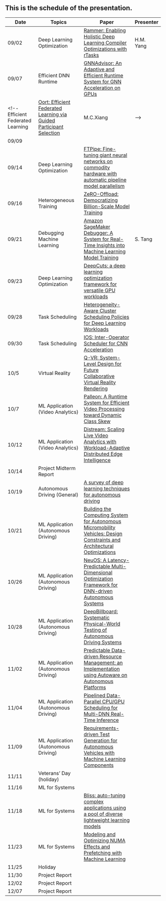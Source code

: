## This is the schedule of the presentation.

| Date      | Topics | Paper | Presenter | 
| ----------- | ----------- |  ----------- |   ----------- |
| 09/02   | Deep Learning Optimization   | [Rammer: Enabling Holistic Deep Learning Compiler Optimizations with rTasks](https://www.usenix.org/conference/osdi20/presentation/ma) | H.M. Yang |
| 09/07   | Efficient DNN Runtime  | [GNNAdvisor: An Adaptive and Efficient Runtime System for GNN Acceleration on GPUs](https://www.usenix.org/conference/osdi21/presentation/wang-yuke) | |
<!--Efficient Federated Learning     | [Oort: Efficient Federated Learning via Guided Participant Selection](https://www.usenix.org/conference/osdi21/presentation/lai)| M.C.Xiang |-->
| 09/09   | 
| 09/14 | Deep Learning Optimization | [FTPipe: Fine-tuning giant neural networks on commodity hardware with automatic pipeline model parallelism](https://www.usenix.org/conference/atc21/presentation/eliad) | |
| 09/16 |Heterogeneous Training | [ZeRO-Offload: Democratizing Billion-Scale Model Training](https://www.usenix.org/conference/atc21/presentation/ren-jie) | |
| 09/21 | Debugging Machine Learning | [Amazon SageMaker Debugger: A System for Real-Time Insights into Machine Learning Model Training](https://www.amazon.science/publications/amazon-sagemaker-debugger-a-system-for-real-time-insights-into-machine-learning-model-training)| S. Tang |
| 09/23 | Deep Learning Optimization | [DeepCuts: a deep learning optimization framework for versatile GPU workloads](https://dl.acm.org/doi/10.1145/3453483.3454038) | |
| 09/28 | Task Scheduling | [Heterogeneity-Aware Cluster Scheduling Policies for Deep Learning Workloads](https://www.usenix.org/system/files/osdi20-narayanan_deepak.pdf)| |
| 09/30 | Task Scheduling | [IOS: Inter-Operator Scheduler for CNN Acceleration](https://arxiv.org/pdf/2011.01302.pdf) | |
| 10/5 | Virtual Reality | [Q-VR: System-Level Design for Future Collaborative Virtual Reality Rendering](https://arxiv.org/ftp/arxiv/papers/2102/2102.13191.pdf) | |
| 10/7 | ML Application (Video Analytics) | [Palleon: A Runtime System for Efficient Video Processing toward Dynamic Class Skew](https://www.usenix.org/conference/atc21/presentation/feng-boyuan)| |
| 10/12 | ML Application (Video Analytics) | [Distream: Scaling Live Video Analytics with Workload-Adaptive Distributed Edge Intelligence](https://www.egr.msu.edu/~mizhang/papers/2020_SenSys_Distream.pdf)| |
| 10/14 | Project Midterm Report| |
| 10/19 | Autonomous Driving (General) | [A survey of deep learning techniques for autonomous driving](https://onlinelibrary.wiley.com/doi/epdf/10.1002/rob.21918) | |
| 10/21 | ML Application (Autonomous Driving) | [Building the Computing System for Autonomous Micromobility Vehicles: Design Constraints and Architectural Optimizations](https://www.microarch.org/micro53/papers/738300b067.pdf)  |
| 10/26 | ML Application (Autonomous Driving) | [NeuOS: A Latency-Predictable Multi-Dimensional Optimization Framework for DNN-driven Autonomous Systems](https://www.usenix.org/system/files/atc20-bateni.pdf)| |
| 10/28 | ML Application (Autonomous Driving) | [DeepBillboard: Systematic Physical-World Testing of Autonomous Driving Systems](https://ieeexplore.ieee.org/document/9283977) | |
| 11/02 | ML Application (Autonomous Driving) | [Predictable Data-driven Resource Management: an Implementation using Autoware on Autonomous Platforms](https://ieeexplore.ieee.org/document/9052198) |  |
| 11/04 | ML Application (Autonomous Driving)| [Pipelined Data-Parallel CPU/GPU Scheduling for Multi-DNN Real-Time Inference](https://intra.ece.ucr.edu/~hyoseung/pdf/rtss19-dart.pdf)| |
| 11/09 | ML Application (Autonomous Driving) | [Requirements-driven Test Generation for Autonomous Vehicles with Machine Learning Components](http://tuncali.com/publications/tuncali_iv_journal.pdf) | 
| 11/11 | Veterans’ Day (holiday) |
| 11/16 |  ML for Systems |  | |
| 11/18 |  ML for Systems | [Bliss: auto-tuning complex applications using a pool of diverse lightweight learning models](https://dl.acm.org/doi/10.1145/3453483.3454109) | |
| 11/23 |  ML for Systems | [Modeling and Optimizing NUMA Effects and Prefetching with Machine Learning](https://dl.acm.org/doi/pdf/10.1145/3392717.3392765)| |
| 11/25 | Holiday |
| 11/30 | Project Report | | |
| 12/02 | Project Report | | |
| 12/07 | Project Report | | |





